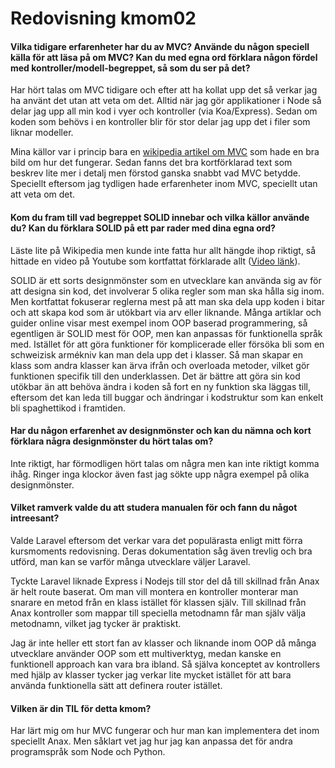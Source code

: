 Redovisning kmom02
=========================

#### Vilka tidigare erfarenheter har du av MVC? Använde du någon speciell källa för att läsa på om MVC? Kan du med egna ord förklara någon fördel med kontroller/modell-begreppet, så som du ser på det?

Har hört talas om MVC tidigare och efter att ha kollat upp det så verkar jag ha använt det utan att veta om det.
Alltid när jag gör applikationer i Node så delar jag upp all min kod i vyer och kontroller (via Koa/Express).
Sedan om koden som behövs i en kontroller blir för stor delar jag upp det i filer som liknar modeller.

Mina källor var i princip bara en [wikipedia artikel om MVC](https://en.wikipedia.org/wiki/Model%E2%80%93view%E2%80%93controller) som hade en bra bild om hur det fungerar.
Sedan fanns det bra kortförklarad text som beskrev lite mer i detalj men förstod ganska snabbt vad MVC betydde.
Speciellt eftersom jag tydligen hade erfarenheter inom MVC, speciellt utan att veta om det.



#### Kom du fram till vad begreppet SOLID innebar och vilka källor använde du? Kan du förklara SOLID på ett par rader med dina egna ord?

Läste lite på Wikipedia men kunde inte fatta hur allt hängde ihop riktigt, så hittade en video på Youtube som kortfattat förklarade allt ([Video länk](https://www.youtube.com/watch?v=yxf2spbpTSw)).

SOLID är ett sorts designmönster som en utvecklare kan använda sig av för att designa sin kod, det involverar 5 olika regler som man ska hålla sig inom.
Men kortfattat fokuserar reglerna mest på att man ska dela upp koden i bitar och att skapa kod som är utökbart via arv eller liknande.
Många artiklar och guider online visar mest exempel inom OOP baserad programmering, så egentligen är SOLID mest för OOP, men kan anpassas för funktionella språk med.
Istället för att göra funktioner för komplicerade eller försöka bli som en schweizisk armékniv kan man dela upp det i klasser.
Så man skapar en klass som andra klasser kan ärva ifrån och overloada metoder, vilket gör funktionen specifik till den underklassen.
Det är bättre att göra sin kod utökbar än att behöva ändra i koden så fort en ny funktion ska läggas till, eftersom det kan leda till buggar och ändringar i kodstruktur som kan enkelt bli spaghettikod i framtiden.



#### Har du någon erfarenhet av designmönster och kan du nämna och kort förklara några designmönster du hört talas om?

Inte riktigt, har förmodligen hört talas om några men kan inte riktigt komma ihåg.
Ringer inga klockor även fast jag sökte upp några exempel på olika designmönster.



#### Vilket ramverk valde du att studera manualen för och fann du något intreesant?

Valde Laravel eftersom det verkar vara det populärasta enligt mitt förra kursmoments redovisning.
Deras dokumentation såg även trevlig och bra utförd, man kan se varför många utvecklare väljer Laravel.

Tyckte Laravel liknade Express i Nodejs till stor del då till skillnad från Anax är helt route baserat.
Om man vill montera en kontroller monterar man snarare en metod från en klass istället för klassen själv.
Till skillnad från Anax kontroller som mappar till speciella metodnamn får man själv välja metodnamn, vilket jag tycker är praktiskt.

Jag är inte heller ett stort fan av klasser och liknande inom OOP då många utvecklare använder OOP som ett multiverktyg, medan kanske en funktionell approach kan vara bra ibland.
Så själva konceptet av kontrollers med hjälp av klasser tycker jag verkar lite mycket istället för att bara använda funktionella sätt att definera router istället.



#### Vilken är din TIL för detta kmom?

Har lärt mig om hur MVC fungerar och hur man kan implementera det inom speciellt Anax.
Men såklart vet jag hur jag kan anpassa det för andra programspråk som Node och Python.
